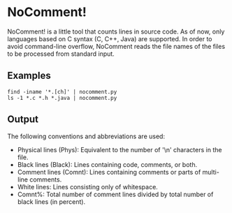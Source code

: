 # NoComment!
NoComment! is a little tool that counts lines in source code. As of now, only languages based on C syntax (C, C++, Java) are supported.
In order to avoid command-line overflow, NoComment reads the file names of the files to be processed from standard input.

## Examples
```
find -iname '*.[ch]' | nocomment.py
ls -1 *.c *.h *.java | nocomment.py
```

## Output
The following conventions and abbreviations are used:
* Physical lines (Phys): Equivalent to the number of '\n' characters in the file.
* Black lines (Black): Lines containing code, comments, or both.
* Comment lines (Comnt): Lines containing comments or parts of multi-line comments.
* White lines: Lines consisting only of whitespace.
* Comnt%: Total number of comment lines divided by total number of black lines (in percent).
